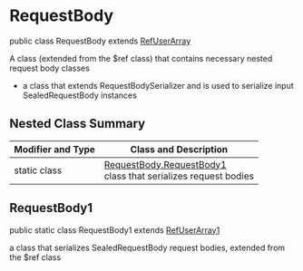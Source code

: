 # RequestBody

public class RequestBody extends [RefUserArray](../../../components/requestbodies/RefUserArray.md)

A class (extended from the $ref class) that contains necessary nested request body classes
- a class that extends RequestBodySerializer and is used to serialize input SealedRequestBody instances

## Nested Class Summary
| Modifier and Type | Class and Description |
| ----------------- | --------------------- |
| static class | [RequestBody.RequestBody1](#requestbody1)<br> class that serializes request bodies |

## RequestBody1
public static class RequestBody1 extends [RefUserArray1](../../../components/requestbodies/RefUserArray.md#refuserarray1)<br>

a class that serializes SealedRequestBody request bodies, extended from the $ref class

